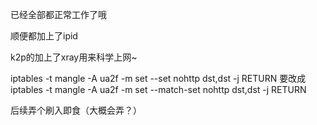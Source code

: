 已经全部都正常工作了哦

顺便都加上了ipid

k2p的加上了xray用来科学上网~

iptables -t mangle -A ua2f -m set --set nohttp dst,dst -j RETURN
要改成
iptables -t mangle -A ua2f -m set --match-set nohttp dst,dst -j RETURN

后续弄个刷入即食（大概会弄？）
